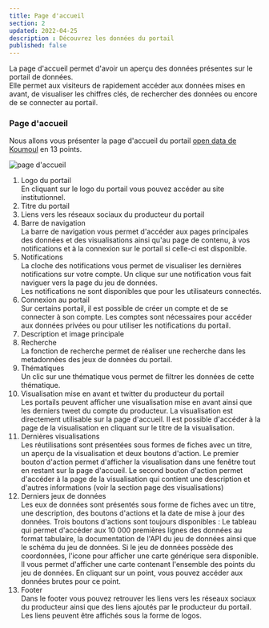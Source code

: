 ```yaml
---
title: Page d'accueil
section: 2
updated: 2022-04-25
description : Découvrez les données du portail
published: false
---
```


La page d'accueil permet d'avoir un aperçu des données présentes sur le portail de données.  
Elle permet aux visiteurs de rapidement accéder aux données mises en avant, de visualiser les chiffres clés, de rechercher des données ou encore de se connecter au portail.

### Page d'accueil

Nous allons vous présenter la page d'accueil du portail [open data de Koumoul](https://opendata.koumoul.com/) en 13 points.

![page d'accueil](./images/user-guide-frontoffice/homepage.png)

1. Logo du portail  
En cliquant sur le logo du portail vous pouvez accéder au site institutionnel.  
2. Titre du portail  
3. Liens vers les réseaux sociaux du producteur du portail  
4. Barre de navigation  
La barre de navigation vous permet d'accéder aux pages principales des données et des visualisations ainsi qu'au page de contenu, à vos notifications et à la connexion sur le portail si celle-ci est disponible.  
5. Notifications  
La cloche des notifications vous permet de visualiser les dernières notifications sur votre compte. Un clique sur une notification vous fait naviguer vers la page du jeu de données.  
Les notifications ne sont disponibles que pour les utilisateurs connectés.  
6. Connexion au portail  
Sur certains portail, il est possible de créer un compte et de se connecter à son compte. Les comptes sont nécessaires pour accéder aux données privées ou pour utiliser les notifications du portail.  
7. Description et image principale  
8. Recherche  
La fonction de recherche permet de réaliser une recherche dans les metadonnées des jeux de données du portail.  
9. Thématiques  
Un clic sur une thématique vous permet de filtrer les données de cette thématique.  
10. Visualisation mise en avant et twitter du producteur du portail  
Les portails peuvent afficher une visualisation mise en avant ainsi que les derniers tweet du compte du producteur. La visualisation est directement utilisable sur la page d'accueil. Il est possible d'accéder à la page de la visualisation en cliquant sur le titre de la visualisation.  
11. Dernières visualisations  
Les réutilisations sont présentées sous formes de fiches avec un titre, un aperçu de la visualisation et deux boutons d'action. Le premier bouton d'action permet d'afficher la visualisation dans une fenêtre tout en restant sur la page d'accueil. Le second bouton d'action permet d'accéder à la page de la visualisation qui contient une description et d'autres informations (voir la section page des visualisations)  
12. Derniers jeux de données  
Les eux de données sont présentés sous forme de fiches avec un titre, une description, des boutons d'actions et la date de mise à jour des données. Trois boutons d'actions sont toujours disponibles : Le tableau qui permet d'accéder aux 10 000 premières lignes des données au format tabulaire, la documentation de l'API du jeu de données ainsi que le schéma du jeu de données. Si le jeu de données possède des coordonnées, l'icone pour afficher une carte générique sera disponible. Il vous permet d'afficher une carte contenant l'ensemble des points du jeu de données. En cliquant sur un point, vous pouvez accéder aux données brutes pour ce point.  
13. Footer  
Dans le footer vous pouvez retrouver les liens vers les réseaux sociaux du producteur ainsi que des liens ajoutés par le producteur du portail. Les liens peuvent être affichés sous la forme de logos.
